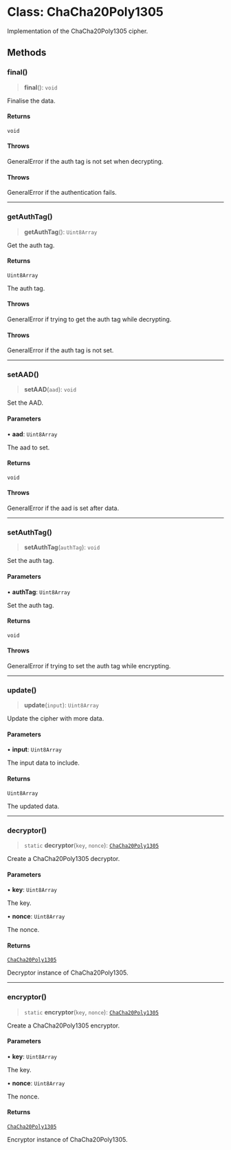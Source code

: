 # Class: ChaCha20Poly1305

Implementation of the ChaCha20Poly1305 cipher.

## Methods

### final()

> **final**(): `void`

Finalise the data.

#### Returns

`void`

#### Throws

GeneralError if the auth tag is not set when decrypting.

#### Throws

GeneralError if the authentication fails.

***

### getAuthTag()

> **getAuthTag**(): `Uint8Array`

Get the auth tag.

#### Returns

`Uint8Array`

The auth tag.

#### Throws

GeneralError if trying to get the auth tag while decrypting.

#### Throws

GeneralError if the auth tag is not set.

***

### setAAD()

> **setAAD**(`aad`): `void`

Set the AAD.

#### Parameters

• **aad**: `Uint8Array`

The aad to set.

#### Returns

`void`

#### Throws

GeneralError if the aad is set after data.

***

### setAuthTag()

> **setAuthTag**(`authTag`): `void`

Set the auth tag.

#### Parameters

• **authTag**: `Uint8Array`

Set the auth tag.

#### Returns

`void`

#### Throws

GeneralError if trying to set the auth tag while encrypting.

***

### update()

> **update**(`input`): `Uint8Array`

Update the cipher with more data.

#### Parameters

• **input**: `Uint8Array`

The input data to include.

#### Returns

`Uint8Array`

The updated data.

***

### decryptor()

> `static` **decryptor**(`key`, `nonce`): [`ChaCha20Poly1305`](ChaCha20Poly1305.md)

Create a ChaCha20Poly1305 decryptor.

#### Parameters

• **key**: `Uint8Array`

The key.

• **nonce**: `Uint8Array`

The nonce.

#### Returns

[`ChaCha20Poly1305`](ChaCha20Poly1305.md)

Decryptor instance of ChaCha20Poly1305.

***

### encryptor()

> `static` **encryptor**(`key`, `nonce`): [`ChaCha20Poly1305`](ChaCha20Poly1305.md)

Create a ChaCha20Poly1305 encryptor.

#### Parameters

• **key**: `Uint8Array`

The key.

• **nonce**: `Uint8Array`

The nonce.

#### Returns

[`ChaCha20Poly1305`](ChaCha20Poly1305.md)

Encryptor instance of ChaCha20Poly1305.
